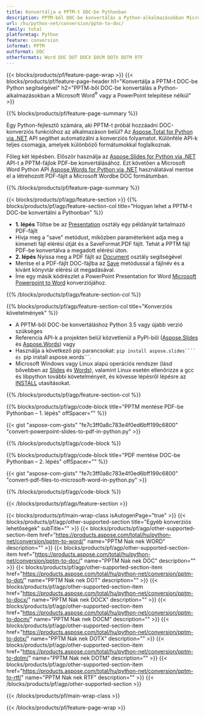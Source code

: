 ```yaml
---
title: Konvertálja a PPTM-t DOC-be Pythonban
description: PPTM-ből DOC-be konvertálás a Python-alkalmazásokban Microsoft Word vagy PowerPoint használata nélkül 
url: /hu/python-net/conversion/pptm-to-doc/
family: total
platformtag: Python
feature: conversion
informat: PPTM
outformat: DOC
otherformats: Word DOC DOT DOCX DOCM DOTX DOTM RTF
---
```

{{< blocks/products/pf/feature-page-wrap >}}
{{< blocks/products/pf/feature-page-header h1="Konvertálja a PPTM-t DOC-be Python segítségével" h2="PPTM-ből DOC-be konvertálás a Python-alkalmazásokban a Microsoft Word<sup>&reg;</sup> vagy a PowerPoint telepítése nélkül" >}}

{{% blocks/products/pf/feature-page-summary %}}

Egy Python-fejlesztő számára, aki PPTM-t próbál hozzáadni DOC-konverziós funkcióhoz az alkalmazáson belül? Az [Aspose.Total for Python via .NET](https://products.aspose.com/total/python-net/) API segíthet automatizálni a konverziós folyamatot. Különféle API-k teljes csomagja, amelyek különböző formátumokkal foglalkoznak.  

Főleg két lépésben. Először használja az [Aspose.Slides for Python via .NET](https://products.aspose.com/slides/python-net/) API-t a PPTM-fájlok PDF-be konvertálásához. Ezt követően a Microsoft Word Python API [Aspose.Words for Python via .NET](https://products.aspose.com/words/python-net/) használatával mentse el a létrehozott PDF-fájlt a Microsoft Wordbe DOC formátumban. 

{{% /blocks/products/pf/feature-page-summary %}}

{{< blocks/products/pf/agp/feature-section >}}
{{% blocks/products/pf/agp/feature-section-col title="Hogyan lehet a PPTM-t DOC-be konvertálni a Pythonban" %}}
-  **1. lépés** Töltse be az [Presentation](https://reference.aspose.com/slides/python-net/aspose.slides/presentation/) osztály egy példányát tartalmazó PDF-fájlt
-  Hívja meg a "save" metódust, miközben paraméterként adja meg a kimeneti fájl elérési útját és a SaveFormat.PDF fájlt. Tehát a PPTM fájl PDF-be konvertálva a megadott elérési úton.
- **2. lépés** Nyissa meg a PDF fájlt az [Document](https://reference.aspose.com/words/python-net/aspose.words/document/) osztály segítségével
- Mentse el a PDF-fájlt DOC-fájlba az [Save](https://reference.aspose.com/words/python-net/aspose.words/document/save/) metódussal a fájlnév és a kívánt könyvtár elérési út megadásával.
- Íme egy másik kódrészlet a PowerPoint Presentation for Word [Microsoft Powerpoint to Word](https://products.aspose.com/total/python-net/conversion/) konverziójához.

{{% /blocks/products/pf/agp/feature-section-col %}}

{{% blocks/products/pf/agp/feature-section-col title="Konverziós követelmények" %}}

- A PPTM-ből DOC-be konvertáláshoz Python 3.5 vagy újabb verzió szükséges
- Referencia API-k a projekten belül közvetlenül a PyPI-ből ([Aspose.Slides](https://pypi.org/project/Aspose.Slides/) és [Aspose.Words](https://pypi.org/project/aspose-words/)) vagy
- Használja a következő pip parancsokat: ```pip install aspose.slides```` és ```pip install aspose.words```. 
- Microsoft Windows vagy Linux alapú operációs rendszer (lásd bővebben az [Slides](https://docs.aspose.com/slides/python-net/system-requirements/) és [Words](https://docs.aspose.com/words/python-net/system-requirements/)), valamint Linux esetén ellenőrizze a gcc és libpython további követelményeit, és kövesse lépésről lépésre az [INSTALL](https://docs.aspose.com/words/python-net/installation/) utasításokat.
 

{{% /blocks/products/pf/agp/feature-section-col %}}

{{% blocks/products/pf/agp/code-block title="PPTM mentése PDF-be Pythonban – 1. lépés" offSpacer="" %}}

{{< gist "aspose-com-gists" "fe7c3ff0a8c783e4f0ed6bff199c6800" "convert-powerpoint-slides-to-pdf-in-python.py" >}}

{{% /blocks/products/pf/agp/code-block %}}

{{% blocks/products/pf/agp/code-block title="PDF mentése DOC-be Pythonban – 2. lépés" offSpacer="" %}}

{{< gist "aspose-com-gists" "fe7c3ff0a8c783e4f0ed6bff199c6800" "convert-pdf-files-to-microsoft-word-in-python.py" >}}

{{% /blocks/products/pf/agp/code-block %}}

{{< /blocks/products/pf/agp/feature-section >}}

{{< blocks/products/pf/main-wrap-class isAutogenPage="true" >}}
{{< blocks/products/pf/agp/other-supported-section title="Egyéb konverziós lehetőségek" subTitle="" >}}
{{< blocks/products/pf/agp/other-supported-section-item href="https://products.aspose.com/total/hu/python-net/conversion/pptm-to-word/" name="PPTM Nak nek WORD" description="" >}}
{{< blocks/products/pf/agp/other-supported-section-item href="https://products.aspose.com/total/hu/python-net/conversion/pptm-to-doc/" name="PPTM Nak nek DOC" description="" >}}
{{< blocks/products/pf/agp/other-supported-section-item href="https://products.aspose.com/total/hu/python-net/conversion/pptm-to-dot/" name="PPTM Nak nek DOT" description="" >}}
{{< blocks/products/pf/agp/other-supported-section-item href="https://products.aspose.com/total/hu/python-net/conversion/pptm-to-docx/" name="PPTM Nak nek DOCX" description="" >}}
{{< blocks/products/pf/agp/other-supported-section-item href="https://products.aspose.com/total/hu/python-net/conversion/pptm-to-docm/" name="PPTM Nak nek DOCM" description="" >}}
{{< blocks/products/pf/agp/other-supported-section-item href="https://products.aspose.com/total/hu/python-net/conversion/pptm-to-dotx/" name="PPTM Nak nek DOTX" description="" >}}
{{< blocks/products/pf/agp/other-supported-section-item href="https://products.aspose.com/total/hu/python-net/conversion/pptm-to-dotm/" name="PPTM Nak nek DOTM" description="" >}}
{{< blocks/products/pf/agp/other-supported-section-item href="https://products.aspose.com/total/hu/python-net/conversion/pptm-to-rtf/" name="PPTM Nak nek RTF" description="" >}}
{{< /blocks/products/pf/agp/other-supported-section >}}

{{< /blocks/products/pf/main-wrap-class >}}

{{< /blocks/products/pf/feature-page-wrap >}}